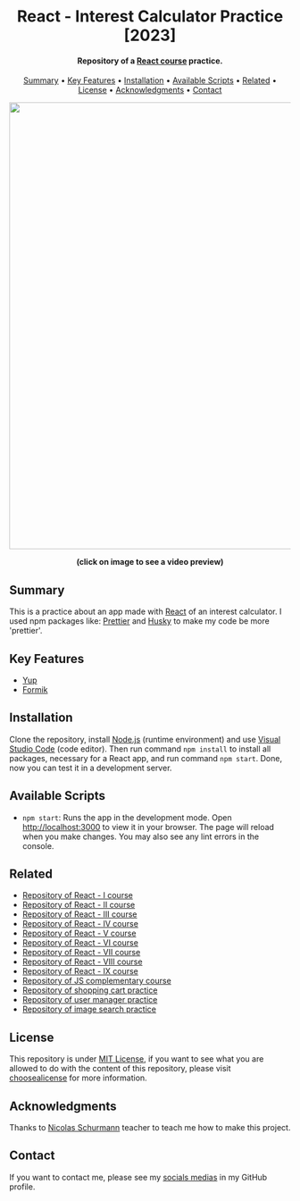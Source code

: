 <h1 align="center">
    React - Interest Calculator Practice [2023]
</h1>

<h4 align="center">
    Repository of a <a href="https://www.udemy.com/course/react-guia-definitiva-hooks-router-redux-next-proyectos/" target="_blank">React course<a> practice.
</h4>

<p align="center">
    <a href="#----summary">Summary</a> •
    <a href="#----key-features">Key Features</a> •
    <a href="#----installation">Installation</a> •
    <a href="#----available-scripts">Available Scripts</a> •
    <a href="#----related">Related</a> •
    <a href="#----license">License</a> •
    <a href="#----acknowledgments">Acknowledgments</a> •
    <a href="#----contact">Contact</a>
</p>

<p align="center">
    <a href="https://www.youtube.com/watch?v=aV9bT_IpHfc" target="_blank">
        <img src="https://user-images.githubusercontent.com/88015479/213037967-fe3a7ed6-df46-4e0b-ba93-805ce9623012.png" width="800">
    </a>
</p>

<p align="center">
    <strong>(click on image to see a video preview)</strong>
</p>

<h2>
    Summary
</h2>
<p>
    This is a practice about an app made with <a href="https://reactjs.org/" target="_blank">React</a> of an interest calculator. I used npm packages like: <a href="https://prettier.io/" target="_blank">Prettier</a> and <a href="https://github.com/typicode/husky" target="_blank">Husky</a> to make my code be more 'prettier'.
</p>

<h2>
    Key Features
</h2>
<p>
    <ul>
        <li>
            <a href="https://github.com/jquense/yup" target="_blank">Yup</a>
        </li>
        <li>
        <a href="https://formik.org/" target="_blank">Formik</a>
        </li>
    </ul>
</p>

<h2>
    Installation
</h2>
<p>
    Clone the repository, install <a href="https://nodejs.org/es/" target="_blank">Node.js</a> (runtime environment) and use <a href="https://code.visualstudio.com/" target="_blank">Visual Studio Code</a> (code editor). Then run command <code>npm install</code> to install all packages, necessary for a React app, and run command <code>npm start</code>. Done, now you can test it in a development server.
</p>

<h2>
    Available Scripts
</h2>
<p>
    <ul>
        <li>
            <code>npm start</code>: Runs the app in the development mode. Open <a href="http://localhost:3000" target="_blank">http://localhost:3000</a> to view it in your browser. The page will reload when you make changes. You may also see any lint errors in the console.
        </li>
    </ul>
</p>

<h2>
    Related
</h2>
<p>
    <ul>    
        <li>
            <a href="https://github.com/hozlucas28/React-Course-I-2023" target="_blank">Repository of React - I course</a>
        </li>
        <li>
            <a href="https://github.com/hozlucas28/React-Course-II-2023" target="_blank">Repository of React - II course</a>
        </li>
        <li>
            <a href="https://github.com/hozlucas28/React-Course-III-2023" target="_blank">Repository of React - III course</a>
        </li>
        <li>
            <a href="https://github.com/hozlucas28/React-Course-IV-2023" target="_blank">Repository of React - IV course</a>
        </li>
        <li>
            <a href="https://github.com/hozlucas28/React-Course-V-2023" target="_blank">Repository of React - V course</a>
        </li>
        <li>
            <a href="https://github.com/hozlucas28/React-Course-VI-2023" target="_blank">Repository of React - VI course</a>
        </li>
        <li>
            <a href="https://github.com/hozlucas28/React-Course-VII-2023" target="_blank">Repository of React - VII course</a>
        </li>
        <li>
            <a href="https://github.com/hozlucas28/React-Course-VIII-2023" target="_blank">Repository of React - VIII course</a>
        </li>
        <li>
            <a href="https://github.com/hozlucas28/React-Course-IX-2023" target="_blank">Repository of React - IX course</a>
        </li>
        <li>
            <a href="https://github.com/hozlucas28/JS-Complementary-Course-2023" target="_blank">Repository of JS complementary course</a>
        </li>
        <li>
            <a href="https://github.com/hozlucas28/React-Shopping-Cart-Practice-2023" target="_blank">Repository of shopping cart practice</a>
        </li>
        <li>
            <a href="https://github.com/hozlucas28/React-User-Manager-Practice-2023" target="_blank">Repository of user manager practice</a>
        </li>
        <li>
            <a href="https://github.com/hozlucas28/React-Image-Search-Practice-2023" target="_blank">Repository of image search practice</a>
        </li>
    </ul>
</p>

<h2>
    License
</h2>
<p>
    This repository is under <a href="./LICENSE" target="_blank">MIT License</a>, if you want to see what you are allowed to do with the content of this repository, please visit <a href="https://choosealicense.com/licenses/" target="_blank">choosealicense</a> for more information.
</p>

<h2>
    Acknowledgments
</h2>
<p>
    Thanks to <a href="https://www.udemy.com/user/nicolas-schurmann/" target="_blank">Nicolas Schurmann</a> teacher to teach me how to make this project.
</p>

<h2>
    Contact
</h1>
<p>
    If you want to contact me, please see my <a href="https://github.com/hozlucas28" target="_blank">socials medias</a> in my GitHub profile.
</p>
